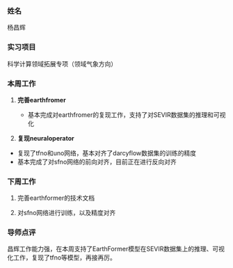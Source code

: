 ### 姓名

杨昌辉

### 实习项目

科学计算领域拓展专项（领域气象方向）

### 本周工作

1. **完善earthfromer**
 
	- 基本完成对earthfromer的复现工作，支持了对SEVIR数据集的推理和可视化


2. **复现neuraloperator**

  - 复现了tfno和uno网络，基本对齐了darcyflow数据集的训练的精度
  - 基本完成了对sfno网络的前向对齐，目前正在进行反向对齐


### 下周工作

1. 完善earthformer的技术文档

2. 对sfno网络进行训练，以及精度对齐

### 导师点评
昌辉工作能力强，在本周支持了EarthFormer模型在SEVIR数据集上的推理、可视化工作，复现了tfno等模型，再接再厉。
